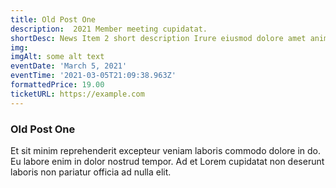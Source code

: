 ```yaml
---
title: Old Post One
description:  2021 Member meeting cupidatat.
shortDesc: News Item 2 short description Irure eiusmod dolore amet anim non laboris amet.
img: 
imgAlt: some alt text
eventDate: 'March 5, 2021'
eventTime: '2021-03-05T21:09:38.963Z'
formattedPrice: 19.00
ticketURL: https://example.com
---
```


### Old Post One

Et sit minim reprehenderit excepteur veniam laboris commodo dolore in do. Eu labore enim in dolor nostrud tempor. Ad et Lorem cupidatat non deserunt laboris non pariatur officia ad nulla elit.